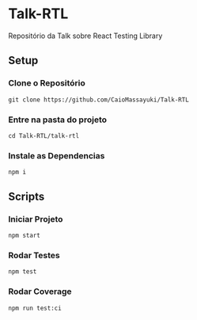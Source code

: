 # Talk-RTL
Repositório da Talk sobre React Testing Library

## Setup

### Clone o Repositório
```
git clone https://github.com/CaioMassayuki/Talk-RTL
```

### Entre na pasta do projeto
```
cd Talk-RTL/talk-rtl
```

### Instale as Dependencias
```
npm i
```

## Scripts

### Iniciar Projeto
```
npm start
```

### Rodar Testes
```
npm test
```

### Rodar Coverage
```
npm run test:ci
```
